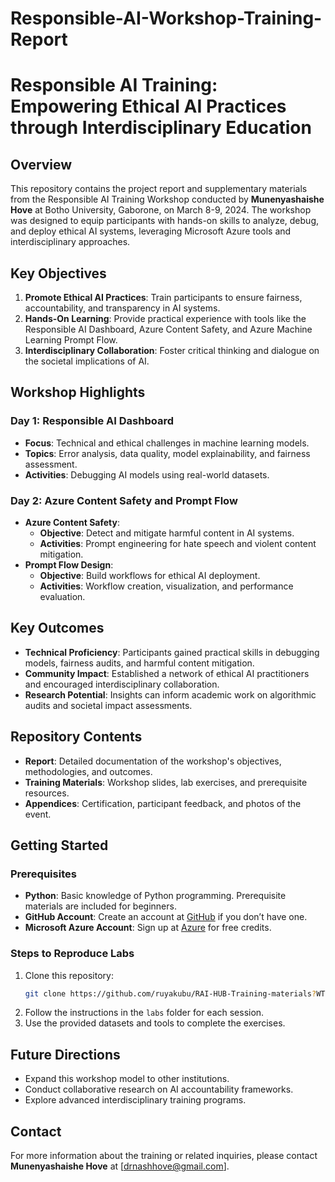 # Responsible-AI-Workshop-Training-Report
# Responsible AI Training: Empowering Ethical AI Practices through Interdisciplinary Education

## Overview
This repository contains the project report and supplementary materials from the Responsible AI Training Workshop conducted by **Munenyashaishe Hove** at Botho University, Gaborone, on March 8-9, 2024. The workshop was designed to equip participants with hands-on skills to analyze, debug, and deploy ethical AI systems, leveraging Microsoft Azure tools and interdisciplinary approaches.

## Key Objectives
1. **Promote Ethical AI Practices**: Train participants to ensure fairness, accountability, and transparency in AI systems.
2. **Hands-On Learning**: Provide practical experience with tools like the Responsible AI Dashboard, Azure Content Safety, and Azure Machine Learning Prompt Flow.
3. **Interdisciplinary Collaboration**: Foster critical thinking and dialogue on the societal implications of AI.

## Workshop Highlights
### Day 1: Responsible AI Dashboard
- **Focus**: Technical and ethical challenges in machine learning models.
- **Topics**: Error analysis, data quality, model explainability, and fairness assessment.
- **Activities**: Debugging AI models using real-world datasets.

### Day 2: Azure Content Safety and Prompt Flow
- **Azure Content Safety**:
  - **Objective**: Detect and mitigate harmful content in AI systems.
  - **Activities**: Prompt engineering for hate speech and violent content mitigation.
- **Prompt Flow Design**:
  - **Objective**: Build workflows for ethical AI deployment.
  - **Activities**: Workflow creation, visualization, and performance evaluation.

## Key Outcomes
- **Technical Proficiency**: Participants gained practical skills in debugging models, fairness audits, and harmful content mitigation.
- **Community Impact**: Established a network of ethical AI practitioners and encouraged interdisciplinary collaboration.
- **Research Potential**: Insights can inform academic work on algorithmic audits and societal impact assessments.

## Repository Contents
- **Report**: Detailed documentation of the workshop's objectives, methodologies, and outcomes.
- **Training Materials**: Workshop slides, lab exercises, and prerequisite resources.
- **Appendices**: Certification, participant feedback, and photos of the event.

## Getting Started
### Prerequisites
- **Python**: Basic knowledge of Python programming. Prerequisite materials are included for beginners.
- **GitHub Account**: Create an account at [GitHub](https://github.com/signup) if you don’t have one.
- **Microsoft Azure Account**: Sign up at [Azure](https://azure.microsoft.com/free/) for free credits.

### Steps to Reproduce Labs
1. Clone this repository:
   ```bash
   git clone https://github.com/ruyakubu/RAI-HUB-Training-materials?WT.mc_id=aiml-114127-cxa
   ```
2. Follow the instructions in the `labs` folder for each session.
3. Use the provided datasets and tools to complete the exercises.

## Future Directions
- Expand this workshop model to other institutions.
- Conduct collaborative research on AI accountability frameworks.
- Explore advanced interdisciplinary training programs.

## Contact
For more information about the training or related inquiries, please contact **Munenyashaishe Hove** at [drnashhove@gmail.com].



